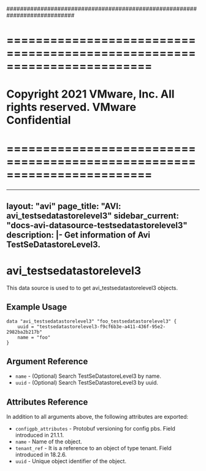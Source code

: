 ############################################################################
# ========================================================================
# Copyright 2021 VMware, Inc.  All rights reserved. VMware Confidential
# ========================================================================
###

<!--
    Copyright 2021 VMware, Inc.
    SPDX-License-Identifier: Mozilla Public License 2.0
-->
---
layout: "avi"
page_title: "AVI: avi_testsedatastorelevel3"
sidebar_current: "docs-avi-datasource-testsedatastorelevel3"
description: |-
  Get information of Avi TestSeDatastoreLevel3.
---

# avi_testsedatastorelevel3

This data source is used to to get avi_testsedatastorelevel3 objects.

## Example Usage

```hcl
data "avi_testsedatastorelevel3" "foo_testsedatastorelevel3" {
    uuid = "testsedatastorelevel3-f9cf6b3e-a411-436f-95e2-2982ba2b217b"
    name = "foo"
}
```

## Argument Reference

* `name` - (Optional) Search TestSeDatastoreLevel3 by name.
* `uuid` - (Optional) Search TestSeDatastoreLevel3 by uuid.

## Attributes Reference

In addition to all arguments above, the following attributes are exported:

* `configpb_attributes` - Protobuf versioning for config pbs. Field introduced in 21.1.1.
* `name` - Name of the object.
* `tenant_ref` - It is a reference to an object of type tenant. Field introduced in 18.2.6.
* `uuid` - Unique object identifier of the object.

